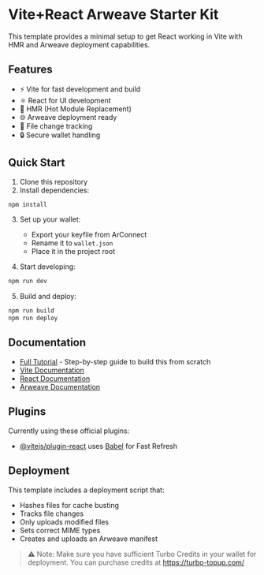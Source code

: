 # Vite+React Arweave Starter Kit

This template provides a minimal setup to get React working in Vite with HMR and Arweave deployment capabilities.

## Features

- ⚡️ Vite for fast development and build
- ⚛️ React for UI development
- 🔄 HMR (Hot Module Replacement)
- 🌐 Arweave deployment ready
- 📝 File change tracking
- 🔒 Secure wallet handling

## Quick Start

1. Clone this repository
2. Install dependencies:
```bash
npm install
```

3. Set up your wallet:
   - Export your keyfile from ArConnect
   - Rename it to `wallet.json`
   - Place it in the project root

4. Start developing:
```bash
npm run dev
```

5. Build and deploy:
```bash
npm run build
npm run deploy
```

## Documentation

- [Full Tutorial](TUTORIAL.md) - Step-by-step guide to build this from scratch
- [Vite Documentation](https://vitejs.dev/)
- [React Documentation](https://react.dev/)
- [Arweave Documentation](https://docs.arweave.org/)

## Plugins

Currently using these official plugins:
- [@vitejs/plugin-react](https://github.com/vitejs/vite-plugin-react/blob/main/packages/plugin-react/README.md) uses [Babel](https://babeljs.io/) for Fast Refresh

## Deployment

This template includes a deployment script that:
- Hashes files for cache busting
- Tracks file changes
- Only uploads modified files
- Sets correct MIME types
- Creates and uploads an Arweave manifest

> ⚠️ Note: Make sure you have sufficient Turbo Credits in your wallet for deployment. You can purchase credits at https://turbo-topup.com/
